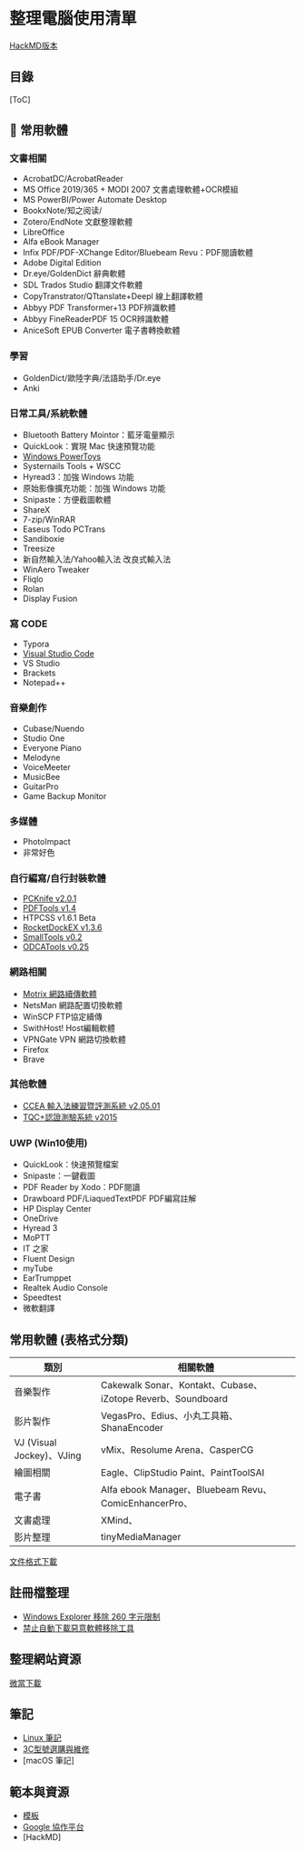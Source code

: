 # 整理電腦使用清單 
[HackMD版本](https://hackmd.io/0qgyqkOZRuqe3D9A84sIig?both)
## 目錄
[ToC]
## :memo: 常用軟體
### 文書相關
* AcrobatDC/AcrobatReader
* MS Office 2019/365 + MODI 2007 文書處理軟體+OCR模組
* MS PowerBI/Power Automate Desktop
* BookxNote/知之阅读/
* Zotero/EndNote 文獻整理軟體
* LibreOffice
* Alfa eBook Manager
* Infix PDF/PDF-XChange Editor/Bluebeam Revu：PDF閱讀軟體
* Adobe Digital Edition
* Dr.eye/GoldenDict 辭典軟體
* SDL Trados Studio 翻譯文件軟體 
* CopyTranstrator/QTtanslate+Deepl 線上翻譯軟體
* Abbyy PDF Transformer+13 PDF辨識軟體 
* Abbyy FineReaderPDF 15 OCR辨識軟體
* AniceSoft EPUB Converter 電子書轉換軟體
### 學習
* GoldenDict/歐陸字典/法語助手/Dr.eye
* Anki
### 日常工具/系統軟體
* Bluetooth Battery Mointor：藍牙電量顯示
* QuickLook：實現 Mac 快速預覽功能
* [Windows PowerToys](https://github.com/microsoft/PowerToys/releases/)
* Systernails Tools + WSCC
* Hyread3：加強 Windows 功能
* 原始影像擴充功能：加強 Windows 功能
* Snipaste：方便截圖軟體
* ShareX   
* 7-zip/WinRAR
* Easeus Todo PCTrans
* Sandiboxie
* Treesize
* 新自然輸入法/Yahoo輸入法 改良式輸入法
* WinAero Tweaker
* Fliqlo
* Rolan
* Display Fusion
### 寫 CODE
* Typora
* [Visual Studio Code](https://code.visualstudio.com/download)
* VS Studio
* Brackets
* Notepad++
### 音樂創作
* Cubase/Nuendo
* Studio One
* Everyone Piano
* Melodyne
* VoiceMeeter
* MusicBee
* GuitarPro 
* Game Backup Monitor 
### 多媒體
* PhotoImpact
* 非常好色
### 自行編寫/自行封裝軟體
* [PCKnife v2.0.1](https://drive.google.com/file/d/1JhXLGpMsez_yAa9Y-CfJEIT-T-E8boKn/view?usp=sharing)
* [PDFTools v1.4](https://drive.google.com/file/d/1gqlXFz03tR-gqRzUfTZm-z3AsTNLlcvA/view?usp=sharing)
* HTPCSS v1.6.1 Beta
* [RocketDockEX v1.3.6](https://drive.google.com/file/d/1s7Xd4GZXAcyeYv4EUZn-mjAgBHpW8aDx/view?usp=sharing)
* [SmallTools v0.2](https://drive.google.com/file/d/1rI67hXKFZnKflrOUbdTtabn9OL3dYPff/view?usp=sharing)
* [ODCATools v0.25](https://drive.google.com/file/d/1cxr-f_cbGO81SqJOkWtJnGfSQDROJhxa/view?usp=sharing)
### 網路相關
* [Motrix 網路續傳軟體](https://motrix.app/zh-CN)
* NetsMan 網路配置切換軟體
* WinSCP FTP協定續傳
* SwithHost! Host編輯軟體
* VPNGate VPN 網路切換軟體
* Firefox
* Brave
### 其他軟體
* [CCEA 輸入法練習暨評測系統 v2.05.01](https://drive.google.com/u/1/uc?id=1y-1yHE5DJUvf1p92YfMuCqV8lavDteId&export=download)
* [TQC+認證測驗系統 v2015](https://drive.google.com/u/1/uc?id=11BA2JH4uas4nl2o5IqBi1ooIv32w7K_L&export=download)
### UWP (Win10使用)
* QuickLook：快速預覽檔案
* Snipaste：一鍵截圖
* PDF Reader by Xodo：PDF閱讀
* Drawboard PDF/LiaquedTextPDF PDF編寫註解
* HP Display Center
* OneDrive 
* Hyread 3 
* MoPTT 
* IT 之家
* Fluent Design
* myTube 
* EarTrumppet
* Realtek Audio Console
* Speedtest
* 微軟翻譯

## 常用軟體 (表格式分類)

| 類別  | 相關軟體 |
| ------------- | ------------- |
| 音樂製作 | Cakewalk Sonar、Kontakt、Cubase、iZotope Reverb、Soundboard |
| 影片製作 | VegasPro、Edius、小丸工具箱、ShanaEncoder|
| VJ (Visual Jockey)、VJing | vMix、Resolume Arena、CasperCG |
| 繪圖相關 | Eagle、ClipStudio Paint、PaintToolSAI |
| 電子書 | Alfa ebook Manager、Bluebeam Revu、ComicEnhancerPro、 |
| 文書處理 | XMind、 |
| 影片整理 | tinyMediaManager |


[文件格式下載](https://app.box.com/s/ewehz0feyyoxgn3mn0lj2xi7tfec4ll0) 

## 註冊檔整理
- [Windows Explorer 移除 260 字元限制](https://raw.githubusercontent.com/jafeeye/Windows-Optimization/main/Remove%20260%20Character%20Path%20Limit.reg)
- [禁止自動下載惡意軟體移除工具](https://raw.githubusercontent.com/jafeeye/Windows-Optimization/main/Disable%20Windows%20Malicious%20Software%20Removal%20Tool.reg)

## 整理網站資源
[微當下載](https://www.weidown.com/)
## 筆記
- [Linux 筆記](https://app.box.com/s/cu9pqd76vpdmoyhrnmpl1rdyqgu7adbs)
- [3C型號選購與維修](https://app.box.com/s/q4nnwi1fnpq284iw6bcekeknk3jxe3ty)
- [macOS 筆記]
## 範本與資源
- [模板](https://drive.google.com/drive/folders/1nLkoeUeIJo6b5rDnUOZQMIwQAEJFVzb-?usp=sharing)
- [Google 協作平台](https://sites.google.com/view/codebyorange/)
- [HackMD] 
